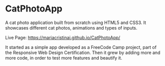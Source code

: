 # CatPhotoApp
A cat photo application built from scratch using HTML5 and CSS3. It showcases different cat photos, animations and types of inputs.

Live Page: https://mariacristinai.github.io/CatPhotoApp/

It started as a simple app developed as a FreeCode Camp project, part of the Responsive Web Design Certification. 
Then it grew by adding more and more code, in order to test more features and beautify it.
